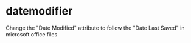 # datemodifier
Change the "Date Modified" attribute to follow the "Date Last Saved" in microsoft office files
